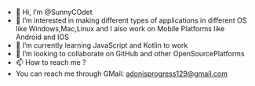 - 👋 Hi, I’m @SunnyCOdet
- 👀 I’m interested in making different types of applications in different OS like Windows,Mac,Linux and I also work on Mobile Platforms like Android and IOS
- 🌱 I’m currently learning JavaScript and Kotlin to work 
- 💞️ I’m looking to collaborate on GitHub and other OpenSourcePlatforms
- 📫 How to reach me ?
- You can reach me through GMail: adonisprogress129@gmail.com

<!---
SunnyCOdet/SunnyCOdet is a ✨ special ✨ repository because its `README.md` (this file) appears on your GitHub profile.
You can click the Preview link to take a look at your changes.
--->
